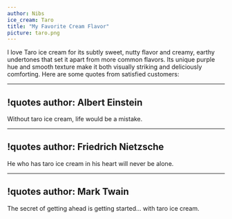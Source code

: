 ```yaml
---
author: Nibs
ice_cream: Taro
title: "My Favorite Cream Flavor"
picture: taro.png
---
```


I love Taro ice cream for its subtly sweet, nutty flavor and creamy, earthy undertones that set it apart from more common flavors. Its unique purple hue and smooth texture make it both visually striking and deliciously comforting. Here are some quotes from satisfied customers:


---
!quotes
author: Albert Einstein
---
Without taro ice cream, life would be a mistake.

---
!quotes
author: Friedrich Nietzsche
---
He who has taro ice cream in his heart will never be alone.

---
!quotes
author: Mark Twain
---
The secret of getting ahead is getting started... with taro ice cream.